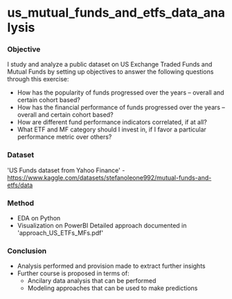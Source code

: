 # us_mutual_funds_and_etfs_data_analysis

### Objective 

I study and analyze a public dataset on US Exchange Traded Funds and Mutual Funds by setting up objectives to answer the following questions through this exercise: 
* How has the popularity of funds progressed over the years – overall and certain cohort based?
* How has the financial performance of funds progressed over the years – overall and certain cohort based?
* How are different fund performance indicators correlated, if at all?
* What ETF and MF category should I invest in, if I favor a particular performance metric over others? 

### Dataset 

'US Funds dataset from Yahoo Finance' - https://www.kaggle.com/datasets/stefanoleone992/mutual-funds-and-etfs/data

### Method 

* EDA on Python
* Visualization on PowerBI
Detailed approach documented in 'approach_US_ETFs_MFs.pdf'

### Conclusion 

* Analysis performed and provision made to extract further insights
* Further course is proposed in terms of:
  * Ancilary data analysis that can be performed
  * Modeling approaches that can be used to make predictions 



